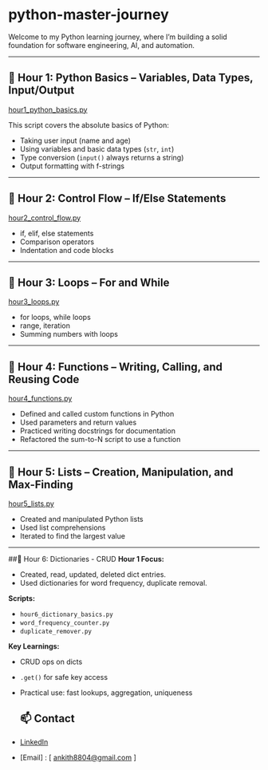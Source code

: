 # python-master-journey

Welcome to my Python learning journey, where I’m building a solid foundation for software engineering, AI, and automation.


---

## 🚩 Hour 1: Python Basics – Variables, Data Types, Input/Output

[hour1_python_basics.py](hour1_python_basics.py)

This script covers the absolute basics of Python:
- Taking user input (name and age)
- Using variables and basic data types (`str`, `int`)
- Type conversion (`input()` always returns a string)
- Output formatting with f-strings


---



## 🚩 Hour 2: Control Flow – If/Else Statements

[hour2_control_flow.py](hour2_control_flow.py)

- if, elif, else statements
- Comparison operators
- Indentation and code blocks


---

## 🚩 Hour 3: Loops – For and While

[hour3_loops.py](hour3_loops.py)

- for loops, while loops
- range, iteration
- Summing numbers with loops


---


## 🚩 Hour 4: Functions – Writing, Calling, and Reusing Code
[hour4_functions.py](hour4_functions.py)
- Defined and called custom functions in Python
- Used parameters and return values
- Practiced writing docstrings for documentation
- Refactored the sum-to-N script to use a function

---

## 🚩 Hour 5: Lists – Creation, Manipulation, and Max-Finding
[hour5_lists.py](hour5_lists.py)
- Created and manipulated Python lists
- Used list comprehensions
- Iterated to find the largest value

---
##🚩 Hour 6: Dictionaries - CRUD
**Hour 1 Focus:**
- Created, read, updated, deleted dict entries.
- Used dictionaries for word frequency, duplicate removal.

**Scripts:**
- `hour6_dictionary_basics.py`[](hour6_dictionary_basics.py)
- `word_frequency_counter.py`[](word_frequency_counter.py)
- `duplicate_remover.py`[](duplicate_remover.py)

**Key Learnings:**
- CRUD ops on dicts
- `.get()` for safe key access
- Practical use: fast lookups, aggregation, uniqueness




  ## 📫 Contact

- [LinkedIn](https://linkedin.com/in/your-link)
- [Email] : [ ankith8804@gmail.com ]
